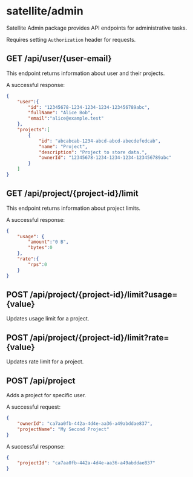 # satellite/admin

Satellite Admin package provides API endpoints for administrative tasks.

Requires setting `Authorization` header for requests.

## GET /api/user/{user-email}

This endpoint returns information about user and their projects.

A successful response:

```json
{
    "user":{
        "id": "12345678-1234-1234-1234-123456789abc",
        "fullName": "Alice Bob",
        "email":"alice@example.test"
    },
    "projects":[
        {
            "id": "abcabcab-1234-abcd-abcd-abecdefedcab",
            "name": "Project",
            "description": "Project to store data.",
            "ownerId": "12345678-1234-1234-1234-123456789abc"
        }
    ]
}
```

## GET /api/project/{project-id}/limit

This endpoint returns information about project limits.

A successful response:

```json
{
    "usage": {
        "amount":"0 B",
        "bytes":0
    },
    "rate":{
        "rps":0
    }
}
```

## POST /api/project/{project-id}/limit?usage={value}

Updates usage limit for a project.

## POST /api/project/{project-id}/limit?rate={value}

Updates rate limit for a project.

## POST /api/project

Adds a project for specific user.

A successful request:

```json
{
    "ownerId": "ca7aa0fb-442a-4d4e-aa36-a49abddae837",
    "projectName": "My Second Project"
}
```

A successful response:

```json
{
    "projectId": "ca7aa0fb-442a-4d4e-aa36-a49abddae837"
}
```
